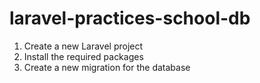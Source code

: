 # laravel-practices-school-db

1. Create a new Laravel project 
2. Install the required packages
3. Create a new migration for the database